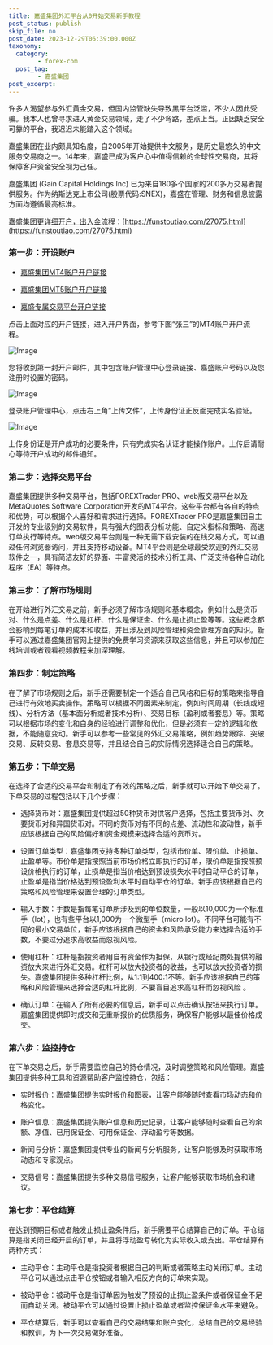 ```yaml
---
title: 嘉盛集团外汇平台从0开始交易新手教程
post_status: publish
skip_file: no
post_date: 2023-12-29T06:39:00.000Z
taxonomy:
  category:
        - forex-com
  post_tag:
        - 嘉盛集团
post_excerpt: 
---
```

许多人渴望参与外汇黄金交易，但国内监管缺失导致黑平台泛滥，不少人因此受骗。我本人也曾寻求进入黄金交易领域，走了不少弯路，差点上当。正因缺乏安全可靠的平台，我迟迟未能踏入这个领域。

嘉盛集团在业内颇具知名度，自2005年开始提供中文服务，是历史最悠久的中文服务交易商之一。14年来，嘉盛已成为客户心中值得信赖的全球性交易商，其将保障客户资金安全视为己任。

嘉盛集团 (Gain Capital Holdings Inc) 已为来自180多个国家的200多万交易者提供服务。作为纳斯达克上市公司(股票代码:SNEX)，嘉盛在管理、财务和信息披露方面均遵循最高标准。

[嘉盛集团更详细开户，出入金流程](https://funstoutiao.com/27075.html)：[https://funstoutiao.com/27075.html](https://funstoutiao.com/27075.html)

### 第一步：开设账户

* [嘉盛集团MT4账户开户链接](https://s.ssgg.net/jsmt4)

* [嘉盛集团MT5账户开户链接](https://s.ssgg.net/jsmt5)

* [嘉盛专属交易平台开户链接](https://s.ssgg.net/js)

点击上面对应的开户链接，进入开户界面，参考下图“张三”的MT4账户开户流程。

![Image](https://prod-files-secure.s3.us-west-2.amazonaws.com/39ed1227-6d7d-4570-be36-9ccd4a2c4241/7a167aea-686b-400d-af59-4e18eb607a40/640.png?X-Amz-Algorithm=AWS4-HMAC-SHA256&X-Amz-Content-Sha256=UNSIGNED-PAYLOAD&X-Amz-Credential=ASIAZI2LB4665GNMMXHV%2F20250319%2Fus-west-2%2Fs3%2Faws4_request&X-Amz-Date=20250319T221312Z&X-Amz-Expires=3600&X-Amz-Security-Token=IQoJb3JpZ2luX2VjECUaCXVzLXdlc3QtMiJGMEQCIDxsii1Q7RtoGfp5LxlP7jP3kF0Jx5DzFWZr7lUcDoAjAiBPgA0VRPWSddGSLcB4ojvxiwtBUjdZI%2BQW6EYeD4dv%2Byr%2FAwh%2BEAAaDDYzNzQyMzE4MzgwNSIM9P%2B87CyW32Rq9wYgKtwDzMIp6vI%2FTaGsCeFgnT7zYXSMQQMH%2B0tPG9MmNlO78o8VKj1aNYEchyNPexq7X4c5CoUraxHTs3hteMUhmG5fDHKI9Dldu4ul99RvQJDIS3lpMuaq%2BXpZFZKqZLqazkvx0%2BxPOEb5E0%2Bmb%2Bt6Nhi333q6t%2F8rdixyF2HRUZIH2rII1eIP2nyPHcZX%2B9mxs0OED%2FhGPm1TcqDRSFpX3N96LkRgFXkdIp3Vdn%2FSAcuv6G2N0fl7haaVALVV0x4tZgKfH8WpYlA%2FvEiZiwdn4Pg%2Bc2s075pWycaODncbvGHhahhr0ArX5UbebOgP3PuuZxYnS3zWW3CO11JM6%2FAhiKTKKpAAT%2FV4DMoMQ4KKhefindvNJBt%2B5CzHHQexAp4GBEBjy7v%2F2ZM8%2Bv73iw5Ftsoi7GyffQd0Ot%2Fg8bq%2F%2BVKBYRnkFg6MLnc0egCD7xyrrSYSmM%2FYyNEiLIDNhgTubzfY%2F0hodTe2RgR9D%2BLxGp2T05dqYT4tBoLM8CjN6GyiML2X2otbZ3isYwYg6rzNBeeb4ELpfYHUWfDeVr1ZhOQ20RO8bqQD5DGBpFQMY2AqQAutu28SiYGxIvP7d862nH8UYuEA9QkrxCTd%2F1s7pQrvquggwDEsY7vYpWEj43Uww9fsvgY6pgFx7BJrZRcg7HLzi%2FNjiBpZoGmsN4Xt8KZ1GJN90m943X%2BOhpgL7MX8D1GW4WNbHF0%2Fk%2FihNuOezTFMkZ33qr7sUI8UryaBpJI5dRHlcfLH%2FUApZYYGv4nBjMsQRrCXgZDa%2FuYOczYaMZ4r9WNsS1amZ7%2FN3a85%2FXXzHkl80Kd0qXzJLtRpO4oDCNz75tC5oTsCyMCb0V0ubpPFOdsvkrBIMwDj%2B999&X-Amz-Signature=84ca13632545079b681124ae9fc583923150ce9ae5dd67139c14349084ab40c3&X-Amz-SignedHeaders=host&x-id=GetObject)

您将收到第一封开户邮件，其中包含账户管理中心登录链接、嘉盛账户号码以及您注册时设置的密码。

![Image](https://prod-files-secure.s3.us-west-2.amazonaws.com/39ed1227-6d7d-4570-be36-9ccd4a2c4241/eaa1c6b3-2877-4284-a0e1-530e222c27fb/image.png?X-Amz-Algorithm=AWS4-HMAC-SHA256&X-Amz-Content-Sha256=UNSIGNED-PAYLOAD&X-Amz-Credential=ASIAZI2LB4665GNMMXHV%2F20250319%2Fus-west-2%2Fs3%2Faws4_request&X-Amz-Date=20250319T221312Z&X-Amz-Expires=3600&X-Amz-Security-Token=IQoJb3JpZ2luX2VjECUaCXVzLXdlc3QtMiJGMEQCIDxsii1Q7RtoGfp5LxlP7jP3kF0Jx5DzFWZr7lUcDoAjAiBPgA0VRPWSddGSLcB4ojvxiwtBUjdZI%2BQW6EYeD4dv%2Byr%2FAwh%2BEAAaDDYzNzQyMzE4MzgwNSIM9P%2B87CyW32Rq9wYgKtwDzMIp6vI%2FTaGsCeFgnT7zYXSMQQMH%2B0tPG9MmNlO78o8VKj1aNYEchyNPexq7X4c5CoUraxHTs3hteMUhmG5fDHKI9Dldu4ul99RvQJDIS3lpMuaq%2BXpZFZKqZLqazkvx0%2BxPOEb5E0%2Bmb%2Bt6Nhi333q6t%2F8rdixyF2HRUZIH2rII1eIP2nyPHcZX%2B9mxs0OED%2FhGPm1TcqDRSFpX3N96LkRgFXkdIp3Vdn%2FSAcuv6G2N0fl7haaVALVV0x4tZgKfH8WpYlA%2FvEiZiwdn4Pg%2Bc2s075pWycaODncbvGHhahhr0ArX5UbebOgP3PuuZxYnS3zWW3CO11JM6%2FAhiKTKKpAAT%2FV4DMoMQ4KKhefindvNJBt%2B5CzHHQexAp4GBEBjy7v%2F2ZM8%2Bv73iw5Ftsoi7GyffQd0Ot%2Fg8bq%2F%2BVKBYRnkFg6MLnc0egCD7xyrrSYSmM%2FYyNEiLIDNhgTubzfY%2F0hodTe2RgR9D%2BLxGp2T05dqYT4tBoLM8CjN6GyiML2X2otbZ3isYwYg6rzNBeeb4ELpfYHUWfDeVr1ZhOQ20RO8bqQD5DGBpFQMY2AqQAutu28SiYGxIvP7d862nH8UYuEA9QkrxCTd%2F1s7pQrvquggwDEsY7vYpWEj43Uww9fsvgY6pgFx7BJrZRcg7HLzi%2FNjiBpZoGmsN4Xt8KZ1GJN90m943X%2BOhpgL7MX8D1GW4WNbHF0%2Fk%2FihNuOezTFMkZ33qr7sUI8UryaBpJI5dRHlcfLH%2FUApZYYGv4nBjMsQRrCXgZDa%2FuYOczYaMZ4r9WNsS1amZ7%2FN3a85%2FXXzHkl80Kd0qXzJLtRpO4oDCNz75tC5oTsCyMCb0V0ubpPFOdsvkrBIMwDj%2B999&X-Amz-Signature=dd2d2572f210a595b041c2e7697c5249014b8e773fbd58c1f2015e4ff1b25751&X-Amz-SignedHeaders=host&x-id=GetObject)

登录账户管理中心，点击右上角“上传文件”，上传身份证正反面完成实名验证。

![Image](https://prod-files-secure.s3.us-west-2.amazonaws.com/39ed1227-6d7d-4570-be36-9ccd4a2c4241/54090639-09fc-46b4-a135-e0289f707147/image.png?X-Amz-Algorithm=AWS4-HMAC-SHA256&X-Amz-Content-Sha256=UNSIGNED-PAYLOAD&X-Amz-Credential=ASIAZI2LB4665GNMMXHV%2F20250319%2Fus-west-2%2Fs3%2Faws4_request&X-Amz-Date=20250319T221312Z&X-Amz-Expires=3600&X-Amz-Security-Token=IQoJb3JpZ2luX2VjECUaCXVzLXdlc3QtMiJGMEQCIDxsii1Q7RtoGfp5LxlP7jP3kF0Jx5DzFWZr7lUcDoAjAiBPgA0VRPWSddGSLcB4ojvxiwtBUjdZI%2BQW6EYeD4dv%2Byr%2FAwh%2BEAAaDDYzNzQyMzE4MzgwNSIM9P%2B87CyW32Rq9wYgKtwDzMIp6vI%2FTaGsCeFgnT7zYXSMQQMH%2B0tPG9MmNlO78o8VKj1aNYEchyNPexq7X4c5CoUraxHTs3hteMUhmG5fDHKI9Dldu4ul99RvQJDIS3lpMuaq%2BXpZFZKqZLqazkvx0%2BxPOEb5E0%2Bmb%2Bt6Nhi333q6t%2F8rdixyF2HRUZIH2rII1eIP2nyPHcZX%2B9mxs0OED%2FhGPm1TcqDRSFpX3N96LkRgFXkdIp3Vdn%2FSAcuv6G2N0fl7haaVALVV0x4tZgKfH8WpYlA%2FvEiZiwdn4Pg%2Bc2s075pWycaODncbvGHhahhr0ArX5UbebOgP3PuuZxYnS3zWW3CO11JM6%2FAhiKTKKpAAT%2FV4DMoMQ4KKhefindvNJBt%2B5CzHHQexAp4GBEBjy7v%2F2ZM8%2Bv73iw5Ftsoi7GyffQd0Ot%2Fg8bq%2F%2BVKBYRnkFg6MLnc0egCD7xyrrSYSmM%2FYyNEiLIDNhgTubzfY%2F0hodTe2RgR9D%2BLxGp2T05dqYT4tBoLM8CjN6GyiML2X2otbZ3isYwYg6rzNBeeb4ELpfYHUWfDeVr1ZhOQ20RO8bqQD5DGBpFQMY2AqQAutu28SiYGxIvP7d862nH8UYuEA9QkrxCTd%2F1s7pQrvquggwDEsY7vYpWEj43Uww9fsvgY6pgFx7BJrZRcg7HLzi%2FNjiBpZoGmsN4Xt8KZ1GJN90m943X%2BOhpgL7MX8D1GW4WNbHF0%2Fk%2FihNuOezTFMkZ33qr7sUI8UryaBpJI5dRHlcfLH%2FUApZYYGv4nBjMsQRrCXgZDa%2FuYOczYaMZ4r9WNsS1amZ7%2FN3a85%2FXXzHkl80Kd0qXzJLtRpO4oDCNz75tC5oTsCyMCb0V0ubpPFOdsvkrBIMwDj%2B999&X-Amz-Signature=c53399899377c579b713ad968d316a9fa66936735030a37f8c0f7c3cf9084e42&X-Amz-SignedHeaders=host&x-id=GetObject)

上传身份证是开户成功的必要条件，只有完成实名认证才能操作账户。上传后请耐心等待开户成功的邮件通知。

### 第二步：选择交易平台

嘉盛集团提供多种交易平台，包括FOREXTrader PRO、web版交易平台以及MetaQuotes Software Corporation开发的MT4平台。这些平台都有各自的特点和优势，可以根据个人喜好和需求进行选择。FOREXTrader PRO是嘉盛集团自主开发的专业级别的交易软件，具有强大的图表分析功能、自定义指标和策略、高速订单执行等特点。web版交易平台则是一种无需下载安装的在线交易方式，可以通过任何浏览器访问，并且支持移动设备。MT4平台则是全球最受欢迎的外汇交易软件之一，具有简洁友好的界面、丰富灵活的技术分析工具、广泛支持各种自动化程序（EA）等特点。

### 第三步：了解市场规则

在开始进行外汇交易之前，新手必须了解市场规则和基本概念，例如什么是货币对、什么是点差、什么是杠杆、什么是保证金、什么是止损止盈等等。这些概念都会影响到每笔订单的成本和收益，并且涉及到风险管理和资金管理方面的知识。新手可以通过嘉盛集团官网上提供的免费学习资源来获取这些信息，并且可以参加在线培训或者观看视频教程来加深理解。

### 第四步：制定策略

在了解了市场规则之后，新手还需要制定一个适合自己风格和目标的策略来指导自己进行有效地买卖操作。策略可以根据不同因素来制定，例如时间周期（长线或短线）、分析方法（基本面分析或者技术分析）、交易目标（盈利或者套息）等。策略可以根据市场的变化和自身的经验进行调整和优化，但是必须有一定的逻辑和依据，不能随意变动。新手可以参考一些常见的外汇交易策略，例如趋势跟踪、突破交易、反转交易、套息交易等，并且结合自己的实际情况选择适合自己的策略。

### 第五步：下单交易

在选择了合适的交易平台和制定了有效的策略之后，新手就可以开始下单交易了。下单交易的过程包括以下几个步骤：

* 选择货币对：嘉盛集团提供超过50种货币对供客户选择，包括主要货币对、次要货币对和异国货币对。不同的货币对有不同的点差、流动性和波动性，新手应该根据自己的风险偏好和资金规模来选择合适的货币对。

* 设置订单类型：嘉盛集团支持多种订单类型，包括市价单、限价单、止损单、止盈单等。市价单是指按照当前市场价格立即执行的订单，限价单是指按照预设价格执行的订单，止损单是指当价格达到预设损失水平时自动平仓的订单，止盈单是指当价格达到预设盈利水平时自动平仓的订单。新手应该根据自己的策略和风险管理来设置合理的订单类型。

* 输入手数：手数是指每笔订单所涉及到的单位数量，一般以10,000为一个标准手（lot），也有些平台以1,000为一个微型手（micro lot）。不同平台可能有不同的最小交易单位，新手应该根据自己的资金和风险承受能力来选择合适的手数，不要过分追求高收益而忽视风险。

* 使用杠杆：杠杆是指投资者用自有资金作为担保，从银行或经纪商处提供的融资放大来进行外汇交易。杠杆可以放大投资者的收益，也可以放大投资者的损失。嘉盛集团提供多种杠杆比例，从1:1到400:1不等。新手应该根据自己的策略和风险管理来选择合适的杠杆比例，不要盲目追求高杠杆而忽视风险 。

* 确认订单：在输入了所有必要的信息后，新手可以点击确认按钮来执行订单。嘉盛集团提供即时成交和无重新报价的优质服务，确保客户能够以最佳价格成交。

### 第六步：监控持仓

在下单交易之后，新手需要监控自己的持仓情况，及时调整策略和风险管理。嘉盛集团提供多种工具和资源帮助客户监控持仓，包括：

* 实时报价：嘉盛集团提供实时报价和图表，让客户能够随时查看市场动态和价格变化。

* 账户信息：嘉盛集团提供账户信息和历史记录，让客户能够随时查看自己的余额、净值、已用保证金、可用保证金、浮动盈亏等数据。

* 新闻与分析：嘉盛集团提供专业的新闻与分析服务，让客户能够及时获取市场动态和专家观点。

* 交易信号：嘉盛集团提供多种交易信号服务，让客户能够获取市场机会和建议。

### 第七步：平仓结算

在达到预期目标或者触发止损止盈条件后，新手需要平仓结算自己的订单。平仓结算是指关闭已经开启的订单，并且将浮动盈亏转化为实际收入或支出。平仓结算有两种方式：

* 主动平仓：主动平仓是指投资者根据自己的判断或者策略主动关闭订单。主动平仓可以通过点击平仓按钮或者输入相反方向的订单来实现。

* 被动平仓：被动平仓是指订单因为触发了预设的止损止盈条件或者保证金不足而自动关闭。被动平仓可以通过设置止损止盈单或者监控保证金水平来避免。

* 平仓结算后，新手可以查看自己的交易结果和账户变化，总结自己的交易经验和教训，为下一次交易做好准备。